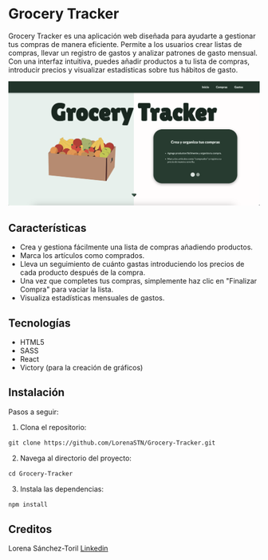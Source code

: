 # Grocery Tracker

Grocery Tracker es una aplicación web diseñada para ayudarte a gestionar tus compras de manera eficiente. Permite a los usuarios crear listas de compras, llevar un registro de gastos y analizar patrones de gasto mensual. Con una interfaz intuitiva, puedes añadir productos a tu lista de compras, introducir precios y visualizar estadísticas sobre tus hábitos de gasto.

![Grocery Tracker](/src/images/captura.png)

## Características

- Crea y gestiona fácilmente una lista de compras añadiendo productos.
- Marca los artículos como comprados.
- Lleva un seguimiento de cuánto gastas introduciendo los precios de cada producto después de la compra.
- Una vez que completes tus compras, simplemente haz clic en "Finalizar Compra" para vaciar la lista.
- Visualiza estadísticas mensuales de gastos.

## Tecnologías

- HTML5
- SASS
- React
- Victory (para la creación de gráficos)

## Instalación

Pasos a seguir:

1. Clona el repositorio:

```html
git clone https://github.com/LorenaSTN/Grocery-Tracker.git
```

2. Navega al directorio del proyecto:

```html
cd Grocery-Tracker
```

3. Instala las dependencias:

```html
npm install
```

## Creditos

Lorena Sánchez-Toril
[Linkedin](https://www.linkedin.com/in/lorena-sancheztoril/)
